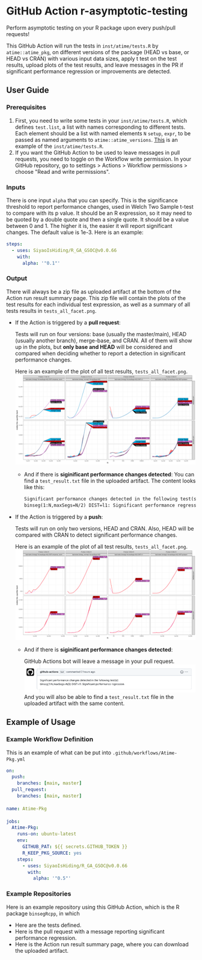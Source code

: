 # GitHub Action r-asymptotic-testing
Perform asymptotic testing on your R package upon every push/pull requests!

This GitHub Action will run the tests in `inst/atime/tests.R` by `atime::atime_pkg`, on different versions of the package (HEAD vs base, or HEAD vs CRAN) with various input data sizes, apply t test on the test results, upload plots of the test results, and leave messages in the PR if significant performance regression or improvements are detected.

## User Guide
### Prerequisites
1. First, you need to write some tests in your `inst/atime/tests.R`, which defines `test.list`, a list with names corresponding to different tests. Each element should be a list with named elements `N` `setup`, `expr`, to be passed as named arguments to `atime::atime_versions`. [This](https://github.com/tdhock/binsegRcpp/blob/5e5e1349304238b6d20b55dff236989caafec239/inst/atime/tests.R) is an example of the `inst/atime/tests.R`.
2. If you want the GitHub Action to be used to leave messages in pull requests, you need to toggle on the Workflow write permission. In your GitHub repository, go to settings > Actions > Workflow permissions > choose "Read and write permissions".

### Inputs
There is one input `alpha` that you can specify. This is the significance threshold to report performance changes, used in Welch Two Sample t-test to compare with its p value. It should be an R expression, so it may need to be quoted by a double quote and then a single quote. It should be a value between 0 and 1. The higher it is, the easier it will report significant changes. The default value is 1e-3.
Here is an example:
```yml
steps:
  - uses: SiyaoIsHiding/R_GA_GSOC@v0.0.66
    with:
      alpha: '"0.1"'
```

### Output
There will always be a zip file as uploaded artifact at the bottom of the Action run result summary page. This zip file will contain the plots of the test results for each individual test expression, as well as a summary of all tests results in `tests_all_facet.png`.

* If the Action is triggered by a **pull request**:

  Tests will run on four versions: base (usually the master/main), HEAD (usually another branch), merge-base, and CRAN. All of them will show up in the plots, but **only base and HEAD** will be considered and compared when deciding whether to report a detection in significant performance changes.

  Here is an example of the plot of all test results, `tests_all_facet.png`.
  ![tests_all_facet.png](images/tests_all_facet_pr.png)
  * And if there is **siginificant performance changes detected**:
    You can find a `test_result.txt` file in the uploaded artifact. The content looks like this:
    ```txt
    Significant performance changes detected in the following test(s):
    binseg(1:N,maxSegs=N/2) DIST=l1: Significant performance regression
    ```
* If the Action is triggered by a **push**:
  
  Tests will run on only two versions, HEAD and CRAN. Also, HEAD will be compared with CRAN to detect significant performance changes.

  Here is an example of the plot of all test results, `tests_all_facet.png`.
  ![tests_all_facet.png](images/tests_all_facet_not_pr.png)

  * And if there is **siginificant performance changes detected**:
  
    GitHub Actions bot will leave a message in your pull request.
    ![pr_commment.png](images/pr_comment.png)
    And you will also be able to find a `test_result.txt` file in the uploaded artifact with the same content.

## Example of Usage
### Example Workflow Definition

This is an example of what can be put into `.github/workflows/Atime-Pkg.yml`
```yml
on:
  push:
    branches: [main, master]
  pull_request:
    branches: [main, master]

name: Atime-Pkg

jobs:
  Atime-Pkg:
    runs-on: ubuntu-latest
    env:
      GITHUB_PAT: ${{ secrets.GITHUB_TOKEN }}
      R_KEEP_PKG_SOURCE: yes
    steps:
      - uses: SiyaoIsHiding/R_GA_GSOC@v0.0.66
        with:
          alpha: '"0.5"'
```
### Example Repositories 
Here is an example repository using this GitHub Action, which is the R package `binsegRcpp`, in which 
* Here are the tests defined.
* Here is the pull request with a message reporting significant performance regression. 
* Here is the Action run result summary page, where you can download the uploaded artifact.


